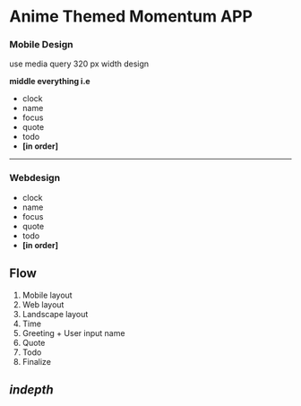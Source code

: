 # Anime Themed Momentum APP

### Mobile Design

use media query 320 px width design

**middle everything i.e**

- clock
- name
- focus
- quote
- todo
- **[in order]**

---

### Webdesign

- clock
- name
- focus
- quote
- todo
- **[in order]**

## Flow

1. Mobile layout
2. Web layout
3. Landscape layout
4. Time
5. Greeting + User input name
6. Quote
7. Todo
8. Finalize

## _indepth_
